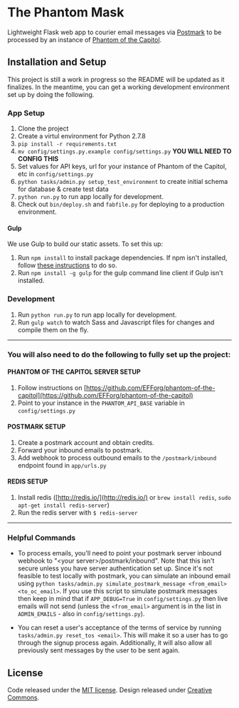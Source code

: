 # The Phantom Mask

Lightweight Flask web app to courier email messages via [Postmark](https://postmarkapp.com/) to be processed by an instance of [Phantom of the Capitol](https://github.com/EFForg/phantom-of-the-capitol).

## Installation and Setup

This project is still a work in progress so the README will be updated as it finalizes. In the meantime, you can get a working development environment set up by doing the following.

### App Setup

1. Clone the project
2. Create a virtul environment for Python 2.7.8
3. `pip install -r requirements.txt`
4. `mv config/settings.py.example config/settings.py` **YOU WILL NEED TO CONFIG THIS**
5. Set values for API keys, url for your instance of Phantom of the Capitol, etc in `config/settings.py`
6. `python tasks/admin.py setup_test_environment` to create initial schema for database & create test data
7. `python run.py` to run app locally for development.
8. Check out `bin/deploy.sh` and `fabfile.py` for deploying to a production environment.

#### Gulp
We use Gulp to build our static assets. To set this up:

1. Run `npm install` to install package dependencies. If npm isn't installed, follow [these instructions](https://docs.npmjs.com/getting-started/installing-node) to do so.
2. Run `npm install -g gulp` for the gulp command line client if Gulp isn't installed.


### Development
1. Run `python run.py` to run app locally for development.
2. Run `gulp watch` to watch Sass and Javascript files for changes and compile them on the fly.

---

### You will also need to do the following to fully set up the project:

#### PHANTOM OF THE CAPITOL SERVER SETUP

1. Follow instructions on [https://github.com/EFForg/phantom-of-the-capitol](https://github.com/EFForg/phantom-of-the-capitol)
2. Point to your instance in the `PHANTOM_API_BASE` variable in `config/settings.py`

#### POSTMARK SETUP

1. Create a postmark account and obtain credits.
2. Forward your inbound emails to postmark.
3. Add webhook to process outbound emails to the `/postmark/inbound` endpoint found in `app/urls.py`

#### REDIS SETUP

1. Install redis ([http://redis.io/](http://redis.io/) or `brew install redis`, `sudo apt-get install redis-server`)
2. Run the redis server with `$ redis-server`

---

### Helpful Commands

- To process emails, you'll need to point your postmark server inbound webhook to "\<your server\>/postmark/inbound".
Note that this isn't secure unless you have server authentication set up. Since it's not feasible to test locally
with postmark, you can simulate an inbound email using `python tasks/admin.py simulate_postmark_message <from_email> <to_oc_email>`.
If you use this script to simulate postmark messages then keep in mind that if `APP_DEBUG=True` in `config/settings.py`
then live emails will not send (unless the `<from_email>` argument is in the list in `ADMIN_EMAILS` - also
in `config/settings.py`).

- You can reset a user's acceptance of the terms of service by running `tasks/admin.py reset_tos <email>`.
This will make it so a user has to go through the signup process again.
Additionally, it will also allow all previously sent messages by the user to be sent again.


## License

Code released under the [MIT license](https://github.com/sunlightlabs/the-phantom-mask/blob/master/LICENSE).
Design released under [Creative Commons](https://github.com/sunlightlabs/the-phantom-mask/blob/master/design/LICENSE).
